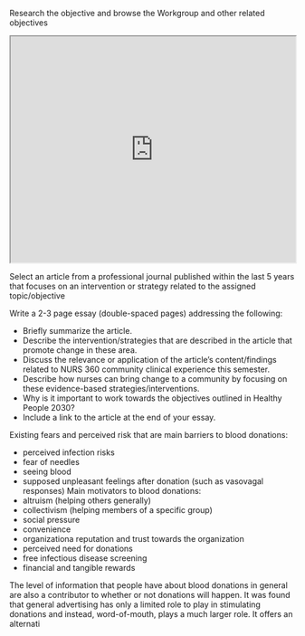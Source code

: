 Research the objective and browse the Workgroup and other related objectives


<iframe src="https://health.gov/healthypeople/objectives-and-data/browse-objectives/emergency-preparedness/increase-proportion-people-who-donate-blood-bdbs-d01" style="width: 100%; height: 400px;"></iframe>

Select an article from a professional journal published within the last 5 years that focuses on an intervention or strategy related to the assigned topic/objective

Write a 2-3 page essay (double-spaced pages) addressing the following:

- Briefly summarize the article.
- Describe the intervention/strategies that are described in the article that promote change in these area.
- Discuss the relevance or application of the article’s content/findings related to NURS 360 community clinical experience this semester.
- Describe how nurses can bring change to a community by focusing on these evidence-based strategies/interventions.
- Why is it important to work towards the objectives outlined in Healthy People 2030?
- Include a link to the article at the end of your essay.

Existing fears and perceived risk that are main barriers to blood donations:
- perceived infection risks
- fear of needles
- seeing blood
- supposed unpleasant feelings after donation (such as vasovagal responses)
Main motivators to blood donations:
- altruism (helping others generally)
- collectivism (helping members of a specific group)
- social pressure
- convenience 
- organizationa reputation and trust towards the organization
- perceived need for donations
- free infectious disease screening
- financial and tangible rewards

The level of information that people have about blood donations in general are also a contributor to whether or not donations will happen.
It was found that general advertising has only a limited role to play in stimulating donations and instead, word-of-mouth, plays a much larger role. It offers an alternati